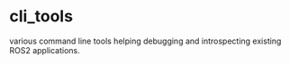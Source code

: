 # cli_tools
various command line tools helping debugging and introspecting existing ROS2 applications.
